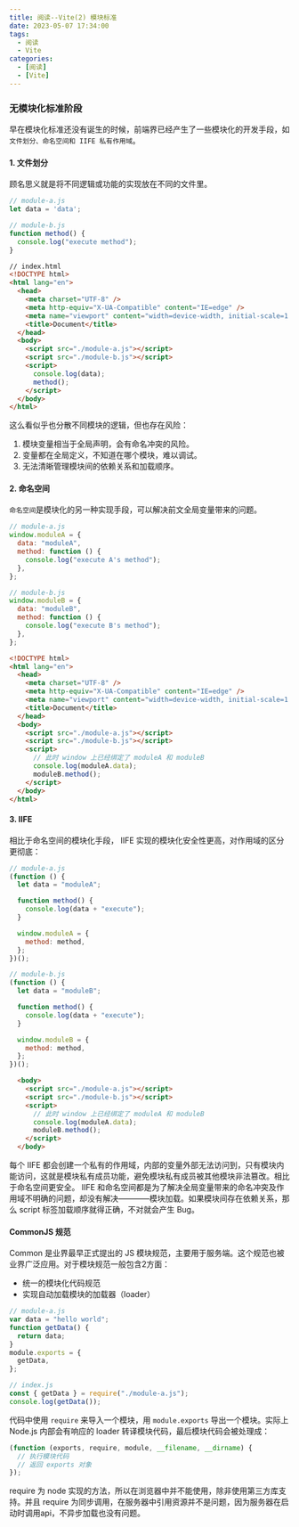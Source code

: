 ```yaml
---
title: 阅读--Vite(2) 模块标准
date: 2023-05-07 17:34:00
tags:
  - 阅读
  - Vite
categories:
  - [阅读]
  - [Vite]
---
```


### **无模块化标准阶段**
早在模块化标准还没有诞生的时候，前端界已经产生了一些模块化的开发手段，如`文件划分、命名空间和 IIFE 私有作用域`。

#### **1. 文件划分**
顾名思义就是将不同逻辑或功能的实现放在不同的文件里。
```js
// module-a.js
let data = 'data';
```
```js
// module-b.js
function method() {
  console.log("execute method");
}
```

```html
// index.html
<!DOCTYPE html>
<html lang="en">
  <head>
    <meta charset="UTF-8" />
    <meta http-equiv="X-UA-Compatible" content="IE=edge" />
    <meta name="viewport" content="width=device-width, initial-scale=1.0" />
    <title>Document</title>
  </head>
  <body>
    <script src="./module-a.js"></script>
    <script src="./module-b.js"></script>
    <script>
      console.log(data);
      method();
    </script>
  </body>
</html>
```
这么看似乎也分散不同模块的逻辑，但也存在风险：
1. 模块变量相当于全局声明，会有命名冲突的风险。
2. 变量都在全局定义，不知道在哪个模块，难以调试。
3. 无法清晰管理模块间的依赖关系和加载顺序。

#### **2. 命名空间**
`命名空间`是模块化的另一种实现手段，可以解决前文全局变量带来的问题。
```js
// module-a.js
window.moduleA = {
  data: "moduleA",
  method: function () {
    console.log("execute A's method");
  },
};

// module-b.js
window.moduleB = {
  data: "moduleB",
  method: function () {
    console.log("execute B's method");
  },
};
```

```html
<!DOCTYPE html>
<html lang="en">
  <head>
    <meta charset="UTF-8" />
    <meta http-equiv="X-UA-Compatible" content="IE=edge" />
    <meta name="viewport" content="width=device-width, initial-scale=1.0" />
    <title>Document</title>
  </head>
  <body>
    <script src="./module-a.js"></script>
    <script src="./module-b.js"></script>
    <script>
      // 此时 window 上已经绑定了 moduleA 和 moduleB
      console.log(moduleA.data);
      moduleB.method();
    </script>
  </body>
</html>
```

#### **3. IIFE**
相比于命名空间的模块化手段， IIFE 实现的模块化安全性更高，对作用域的区分更彻底：
```js
// module-a.js
(function () {
  let data = "moduleA";

  function method() {
    console.log(data + "execute");
  }

  window.moduleA = {
    method: method,
  };
})();

// module-b.js
(function () {
  let data = "moduleB";

  function method() {
    console.log(data + "execute");
  }

  window.moduleB = {
    method: method,
  };
})();
```

```html
  <body>
    <script src="./module-a.js"></script>
    <script src="./module-b.js"></script>
    <script>
      // 此时 window 上已经绑定了 moduleA 和 moduleB
      console.log(moduleA.data);
      moduleB.method();
    </script>
  </body>
```

每个 IIFE 都会创建一个私有的作用域，内部的变量外部无法访问到，只有模块内能访问，这就是模块私有成员功能，避免模块私有成员被其他模块非法篡改。相比于命名空间更安全。
IIFE 和命名空间都是为了解决全局变量带来的命名冲突及作用域不明确的问题，却没有解决————模块加载。如果模块间存在依赖关系，那么 script 标签加载顺序就得正确，不对就会产生 Bug。


#### CommonJS 规范
Common 是业界最早正式提出的 JS 模块规范，主要用于服务端。这个规范也被业界广泛应用。对于模块规范一般包含2方面：
- 统一的模块化代码规范
- 实现自动加载模块的加载器（loader）
  
```js
// module-a.js
var data = "hello world";
function getData() {
  return data;
}
module.exports = {
  getData,
};

// index.js
const { getData } = require("./module-a.js");
console.log(getData());
```

代码中使用 `require` 来导入一个模块，用 `module.exports` 导出一个模块。实际上 Node.js 内部会有响应的 loader 转译模块代码，最后模块代码会被处理成：
```js
(function (exports, require, module, __filename, __dirname) {
  // 执行模块代码
  // 返回 exports 对象
});
```
require 为 node 实现的方法，所以在浏览器中并不能使用，除非使用第三方库支持。并且 require 为同步调用，在服务器中引用资源并不是问题，因为服务器在启动时调用api，不异步加载也没有问题。

#### 